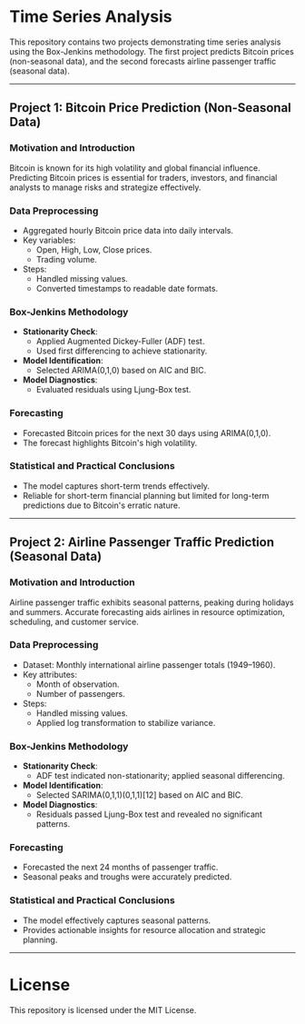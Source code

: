 # Time Series Analysis

This repository contains two projects demonstrating time series analysis using the Box-Jenkins methodology. The first project predicts Bitcoin prices (non-seasonal data), and the second forecasts airline passenger traffic (seasonal data). 

---

## **Project 1: Bitcoin Price Prediction (Non-Seasonal Data)**

### **Motivation and Introduction**
Bitcoin is known for its high volatility and global financial influence. Predicting Bitcoin prices is essential for traders, investors, and financial analysts to manage risks and strategize effectively.

### **Data Preprocessing**
- Aggregated hourly Bitcoin price data into daily intervals.
- Key variables:
  - Open, High, Low, Close prices.
  - Trading volume.
- Steps:
  - Handled missing values.
  - Converted timestamps to readable date formats.

### **Box-Jenkins Methodology**
- **Stationarity Check**:
  - Applied Augmented Dickey-Fuller (ADF) test.
  - Used first differencing to achieve stationarity.
- **Model Identification**:
  - Selected ARIMA(0,1,0) based on AIC and BIC.
- **Model Diagnostics**:
  - Evaluated residuals using Ljung-Box test.

### **Forecasting**
- Forecasted Bitcoin prices for the next 30 days using ARIMA(0,1,0).
- The forecast highlights Bitcoin's high volatility.
  
### **Statistical and Practical Conclusions**
- The model captures short-term trends effectively.
- Reliable for short-term financial planning but limited for long-term predictions due to Bitcoin's erratic nature.

---

## **Project 2: Airline Passenger Traffic Prediction (Seasonal Data)**

### **Motivation and Introduction**
Airline passenger traffic exhibits seasonal patterns, peaking during holidays and summers. Accurate forecasting aids airlines in resource optimization, scheduling, and customer service.

### **Data Preprocessing**
- Dataset: Monthly international airline passenger totals (1949–1960).
- Key attributes:
  - Month of observation.
  - Number of passengers.
- Steps:
  - Handled missing values.
  - Applied log transformation to stabilize variance.

### **Box-Jenkins Methodology**
- **Stationarity Check**:
  - ADF test indicated non-stationarity; applied seasonal differencing.
- **Model Identification**:
  - Selected SARIMA(0,1,1)(0,1,1)[12] based on AIC and BIC.
- **Model Diagnostics**:
  - Residuals passed Ljung-Box test and revealed no significant patterns.

### **Forecasting**
- Forecasted the next 24 months of passenger traffic.
- Seasonal peaks and troughs were accurately predicted.

### **Statistical and Practical Conclusions**
- The model effectively captures seasonal patterns.
- Provides actionable insights for resource allocation and strategic planning.

---

# License
This repository is licensed under the MIT License.
